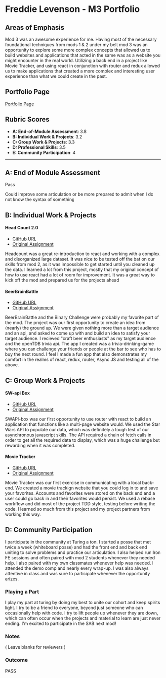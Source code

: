 # Freddie Levenson - M3 Portfolio

## Areas of Emphasis

Mod 3 was an awesome experience for me. Having most of the necessary foundational techniques from mods 1 & 2 under my belt mod 3 was an opportunity to explore some more complex concepts that allowed us to build websites and applications that acted in the same was as a website you might encounter in the real world. Utilizing a back end in a project like Movie Tracker, and using react in conjunction with router and redux allowed us to make applications that created a more complex and interesting user experience than what we could create in the past. 

## Portfolio Page

[Portfolio Page](https://alumni.turing.io/alumni/freddie-levenson)

## Rubric Scores

- **A: End-of-Module Assessment**: 3.8
- **B: Individual Work & Projects**: 3.2
- **C: Group Work & Projects**: 3.3
- **D: Professional Skills**: 3.5
- **E: Community Participation**: 4

---

## A: End of Module Assessment

Pass

Could improve some articulation or be more prepared to admit when I do not know the syntax of something

## B: Individual Work & Projects

#### Head Count 2.0

- [GitHub URL](https://github.com/flevenson/headcount2.0)
- [Original Assignment](https://github.com/turingschool-examples/headcount2.0)

Headcount was a great re-introduction to react and working with a complex and disorganized large dataset. It was nice to be tested off the bat on our skills from mod 2, as it was impossible to get started until you cleaned up the data. I learned a lot from this project, mostly that my original concept of how to use react had a lot of room for improvement. It was a great way to kick off the mod and prepared us for the projects ahead

#### BeerBrainBattle

- [GitHub URL](https://github.com/flevenson/beer_brainbattle)
- [Original Assignment](http://frontend.turing.io/projects/binary-challenge.html)

BeerBrainBattle and the Binary Challenge were probably my favorite part of the mod. The project was our first opportunity to create an idea from (nearly) the ground up. We were given nothing more than a target audience and an api, and asked to come up with and build an idea to satisfy your target audience. I recieved "craft beer enthusiasts" as my target audience and the openTDB trivia api. The app I created was a trivia-drinking-game where you can challenge your friends or people at the bar to see who has to buy the next round. I feel I made a fun app that also demonstrates my comfort in the realms of react, redux, router, Async JS and testing all of the above.

## C: Group Work & Projects

#### SW-api Box

- [GitHub URL](https://github.com/hljacobs5/hj-fl-SWAPI-Box)
- [Original Assignment](http://frontend.turing.io/projects/swapi-box.html)

SWAPI-box was our first opportunity to use router with react to build an application that functions like a multi-page website would. We used the Star Wars API to populate our data, which was definitely a tough test of our asynchronous javascript skills. The API required a chain of fetch calls in order to get all the required data to display, which was a huge challenge but rewarding when it was completed.

#### Movie Tracker

- [GitHub URL](https://github.com/flevenson/movie-tracker-frontend)
- [Original Assignment](https://github.com/turingschool-examples/movie-tracker)

Movie Tracker was our first exercise in communicating with a local back-end. We created a movie trackign website that you could log in to and save your favorites. Accounts and favorites were stored on the back end and a user could go back in and their favorites would persist. We used a rebase workflow and did most of the project TDD style, testing before writing the code. I learned so much from this project and my project partners from working this way.

## D: Community Participation

I participate in the community at Turing a ton. I started a posse that met twice a week (whiteboard posse) and had the front end and back end uniting to solve problems and practice our articulation. I also helped run Iron FE sessions and often paired with mod 2 students whenever they needed help. I also paired with my own classmates whenever help was needed. I attended the demo comp and nearly every wrap-up. I was also always attentive in class and was sure to participate whenever the opportunity arizes.

### Playing a Part

I play my part at turing by doing my best to unite our cohort and keep spirits light. I try to be a friend to everyone, beyond just someone who can occasionally help with code. I try to lift people up whenever they are down, which can often occur when the projects and material to learn are just never ending. I'm excited to participate in the SAB next mod!

### Notes

( Leave blanks for reviewers )

### Outcome

PASS
